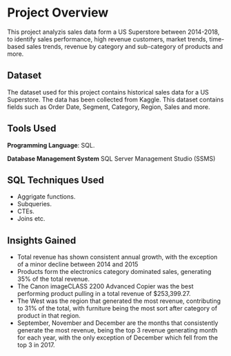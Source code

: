 # Project Overview 
This project analyzis sales data form a US Superstore between 2014-2018, to identify sales performance, high revenue customers, market trends, time-based sales trends, revenue by category and sub-category of products and more.

## Dataset
The dataset used for this project contains historical sales data for a US Superstore. The data has been collected from Kaggle. This dataset contains fields such as Order Date, Segment, Category, Region, Sales and more.

## Tools Used
**Programming Language**: SQL.

**Database Management System** SQL Server Management Studio (SSMS)

## SQL Techniques Used
- Aggrigate functions.
- Subqueries.
- CTEs.
- Joins etc.

## Insights Gained
- Total revenue has shown consistent annual growth, with the exception of a minor decline between 2014 and 2015
- Products form the electronics category dominated sales, generating 35% of the total revenue.
- The Canon imageCLASS 2200 Advanced Copier was the best performing product pulling in a total revenue of $253,399.27.
- The West was the region that generated the most revenue, contributing to 31% of the total, with furniture being the most sort after category of product in that region.
- September, November and December are the months that consistently generate the most revenue, being the top 3 revenue generating month for each year, with the only exception of December which fell from the top 3 in 2017.

